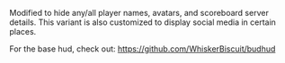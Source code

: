 Modified to hide any/all player names, avatars, and scoreboard server details.
This variant is also customized to display social media in certain places.

For the base hud, check out: https://github.com/WhiskerBiscuit/budhud
